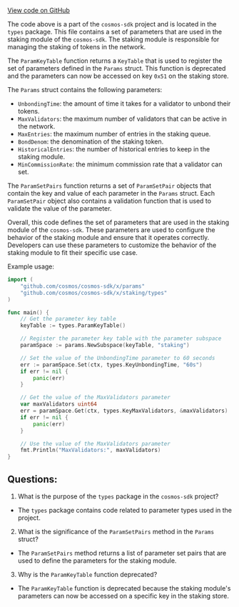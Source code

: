 [View code on GitHub](https://github.com/cosmos/cosmos-sdk.git/x/staking/types/params_legacy.go)

The code above is a part of the `cosmos-sdk` project and is located in the `types` package. This file contains a set of parameters that are used in the staking module of the `cosmos-sdk`. The staking module is responsible for managing the staking of tokens in the network. 

The `ParamKeyTable` function returns a `KeyTable` that is used to register the set of parameters defined in the `Params` struct. This function is deprecated and the parameters can now be accessed on key `0x51` on the staking store. 

The `Params` struct contains the following parameters:
- `UnbondingTime`: the amount of time it takes for a validator to unbond their tokens.
- `MaxValidators`: the maximum number of validators that can be active in the network.
- `MaxEntries`: the maximum number of entries in the staking queue.
- `BondDenom`: the denomination of the staking token.
- `HistoricalEntries`: the number of historical entries to keep in the staking module.
- `MinCommissionRate`: the minimum commission rate that a validator can set.

The `ParamSetPairs` function returns a set of `ParamSetPair` objects that contain the key and value of each parameter in the `Params` struct. Each `ParamSetPair` object also contains a validation function that is used to validate the value of the parameter. 

Overall, this code defines the set of parameters that are used in the staking module of the `cosmos-sdk`. These parameters are used to configure the behavior of the staking module and ensure that it operates correctly. Developers can use these parameters to customize the behavior of the staking module to fit their specific use case. 

Example usage:
```go
import (
    "github.com/cosmos/cosmos-sdk/x/params"
    "github.com/cosmos/cosmos-sdk/x/staking/types"
)

func main() {
    // Get the parameter key table
    keyTable := types.ParamKeyTable()

    // Register the parameter key table with the parameter subspace
    paramSpace := params.NewSubspace(keyTable, "staking")

    // Set the value of the UnbondingTime parameter to 60 seconds
    err := paramSpace.Set(ctx, types.KeyUnbondingTime, "60s")
    if err != nil {
        panic(err)
    }

    // Get the value of the MaxValidators parameter
    var maxValidators uint64
    err = paramSpace.Get(ctx, types.KeyMaxValidators, &maxValidators)
    if err != nil {
        panic(err)
    }

    // Use the value of the MaxValidators parameter
    fmt.Println("MaxValidators:", maxValidators)
}
```
## Questions: 
 1. What is the purpose of the `types` package in the `cosmos-sdk` project?
- The `types` package contains code related to parameter types used in the project.

2. What is the significance of the `ParamSetPairs` method in the `Params` struct?
- The `ParamSetPairs` method returns a list of parameter set pairs that are used to define the parameters for the staking module.

3. Why is the `ParamKeyTable` function deprecated?
- The `ParamKeyTable` function is deprecated because the staking module's parameters can now be accessed on a specific key in the staking store.